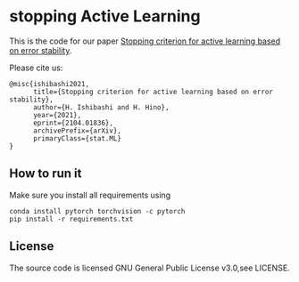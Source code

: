 # stopping Active Learning

This is the code for our paper [Stopping criterion for active learning based on error stability](https://arxiv.org/abs/2104.01836).

Please cite us:

```
@misc{ishibashi2021,
      title={Stopping criterion for active learning based on error stability}, 
      author={H. Ishibashi and H. Hino},
      year={2021},
      eprint={2104.01836},
      archivePrefix={arXiv},
      primaryClass={stat.ML}
}
```

## How to run it

Make sure you install all requirements using

```
conda install pytorch torchvision -c pytorch
pip install -r requirements.txt
```

## License
The source code is licensed GNU General Public License v3.0,see LICENSE.
